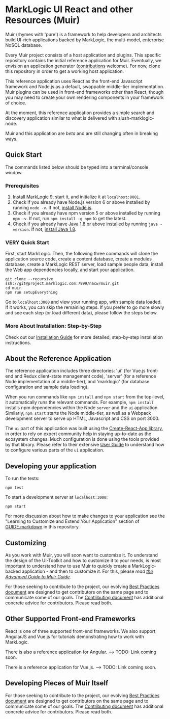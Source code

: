 # MarkLogic UI React and other Resources (Muir)

Muir (rhymes with 'pure') is a framework to help developers and architects build UI-rich applications backed by MarkLogic, the multi-model, enterprise NoSQL database.

Every Muir project consists of a host application and plugins. This specific repository contains the initial reference application for Muir. Eventually, we envision an application generator ([contributions](docs/CONTRIBUTING.markdown) welcome). For now, clone this repository in order to get a working host application.

This reference application uses React as the front-end Javascript framework and Node.js as a default, swappable middle-tier implementation. Muir plugins can be used in front-end frameworks other than React, though you may need to create your own rendering components in your framework of choice.

At the moment, this reference application provides a simple search and discovery application similar to what is delivered with slush-marklogic-node.

Muir and this application are *beta* and are still changing often in breaking ways.

## Quick Start

The commands listed below should be typed into a terminal/console window.

### <a name="prerequisites"></a>Prerequisites

1. [Install MarkLogic 9](https://developer.marklogic.com/products), start it, and initialize it at `localhost:8001`.
2. Check if you already have Node.js version 6 or above installed by running `node -v`. If not, [install Node.js](https://nodejs.org). 
3. Check if you already have npm version 5 or above installed by running `npm -v`. If not, run `npm install -g npm` to get the latest.
4. Check if you already have Java 1.8 or above installed by running `java -version`. If not, [install Java 1.8](https://www.java.com/en/download/help/download_options.xml).

### <a name="very-quick"></a>VERY Quick Start

First, start MarkLogic. Then, the following three commands will clone the application source code, create a content database, create a modules database, create a MarkLogic REST server, load sample people data, install the Web app dependencies locally, and start your application.

    git clone --recursive ssh://git@project.marklogic.com:7999/nacw/muir.git
    cd muir
    npm run setupEverything

Go to `localhost:3000` and view your running app, with sample data loaded. If
it works, you can skip the remaining steps. If you prefer to go more slowly and see each step (or load different data), please follow the steps below.

### More About Installation: Step-by-Step

Check out our [Installation Guide](docs/INSTALL.markdown) for more detailed, step-by-step installation instructions.

## About the Reference Application

The reference application includes three directories: 'ui' (for Vue.js front-end and Redux client-state management code), 'server' (for a reference Node implementation of a middle-tier), and 'marklogic' (for database configuration and sample data loading).

When you run commands like `npm install` and `npm start` from the top-level, it automatically runs the relevant commands. For example, `npm install` installs npm dependencies within the Node `server` and the `ui` application. Similarly, `npm start` starts the Node middle-tier, as well as a Webpack development server to serve up HTML, Javascript and CSS on port 3000.

The `ui` part of this application was built using the [Create-React-App library](https://github.com/facebookincubator/create-react-app), in order to rely on expert community help in staying up-to-date as the ecosystem changes. Much configuration is done using the tools provided by that library. Please refer to their extensive [User Guide](https://github.com/facebookincubator/create-react-app/blob/master/packages/react-scripts/template/README.md) to understand how to configure various parts of the `ui` application.

## Developing your application

To run the tests:

    npm test

To start a development server at `localhost:3000`:

    npm start

For more discussion about how to make changes to your application see the "Learning to Customize and Extend Your Application" section of [GUIDE.markdown](docs/GUIDE.markdown#developing-your-app) in this repository.

## Customizing

As you work with Muir, you will soon want to customize it. To understand the design of the UI-Toolkit and how to customize it to your needs, is most important to understand how to use Muir to quickly create a MarkLogic-backed application - and then to customize it. For this, please *read [the Advanced Guide to Muir Guide](docs/GUIDE.markdown)*.

For those seeking to contribute to the project, our evolving [Best Practices document](docs/BEST_PRACTICES.markdown) are designed to get contributors on the same page and to communicate some of our goals. The [Contributing document](docs/CONTRIBUTING.markdown) has additional concrete advice for contributors. Please read both.

## Other Supported Front-end Frameworks

React is one of three supported front-end frameworks. We also support AngularJS and Vue.js for tutorials demonstrating how to work with MarkLogic. 

There is also a reference application for Angular. --> TODO: Link coming soon.

There is a reference application for Vue.js. --> TODO: Link coming soon.

## Developing Pieces of Muir Itself 
For those seeking to contribute to the project, our evolving [Best Practices document](docs/BEST_PRACTICES.markdown) are designed to get contributors on the same page and to communicate some of our goals. The [Contributing document](docs/CONTRIBUTING.markdown) has additional concrete advice for contributors. Please read both.

